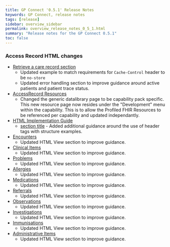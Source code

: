 ```yaml
---
title: GP Connect '0.5.1' Release Notes
keywords: GP Connect, release notes
tags: [release]
sidebar: overview_sidebar
permalink: overview_release_notes_0_5_1.html
summary: "Release notes for the GP Connect 0.5.1"
toc: false
---
```


### Access Record HTML changes

- [Retrieve a care record section](accessrecord_use_case_retrieve_a_care_record_section.html)
  - Updated example to match requirements for `Cache-Control` header to be `no-store`
  - Updated error handling section to improve guidance around active patients and patient trace status.
- [AccessRecord Resources](datalibraryaccessRecord.html)
  - Changed the generic datalibrary page to be capability pack specific. This new resource page now resides under the "Development" menu within the capability. This is to allow the Profiled FHIR Resources to be referenced per capability and updated independantly.
- [HTML Implementation Guide](accessrecord_development_html_implementation_guide.html#section-title)
  - [section title](accessrecord_development_html_implementation_guide.html#section-title) - Added additional guidance around the use of header tags with structure examples.
- [Encounters](accessrecord_view_encounters.html)
  - Updated HTML View section to improve guidance.
- [Clinical Items](accessrecord_view_clinical_items.html)
  - Updated HTML View section to improve guidance.
- [Problems](accessrecord_view_problems.html)
  - Updated HTML View section to improve guidance.
- [Allergies](accessrecord_view_allergies.html)
  - Updated HTML View section to improve guidance.
- [Medications](accessrecord_view_medications.html)
  - Updated HTML View section to improve guidance.
- [Referrals](accessrecord_view_referrals.html)
  - Updated HTML View section to improve guidance.
- [Observations](accessrecord_view_observations.html)
  - Updated HTML View section to improve guidance.
- [Investigations](accessrecord_view_investigations.html)
  - Updated HTML View section to improve guidance.
- [Immunisations](accessrecord_view_immunisations.html)
  - Updated HTML View section to improve guidance.
- [Administrative Items](accessrecord_view_administrative_items.html)
  - Updated HTML View section to improve guidance.
